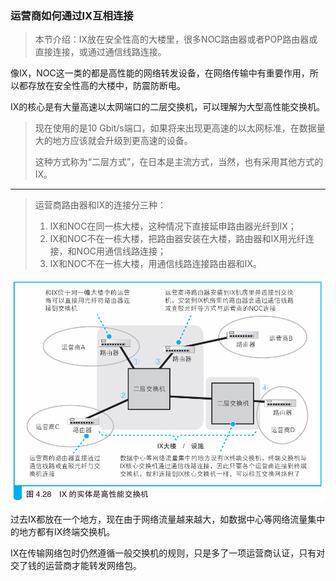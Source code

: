 ### 运营商如何通过IX互相连接

> 本节介绍：IX放在安全性高的大楼里，很多NOC路由器或者POP路由器或直接连接，或通过通信线路连接。

像IX，NOC这一类的都是高性能的网络转发设备，在网络传输中有重要作用，所以都存放在安全性高的大楼中，防震防断电。

IX的核心是有大量高速以太网端口的二层交换机，可以理解为大型高性能交换机。

> 现在使用的是10 Gbit/s端口，如果将来出现更高速的以太网标准，在数据量大的地方应该就会升级到更高速的设备。
>
> 这种方式称为“二层方式”，在日本是主流方式，当然，也有采用其他方式的IX。

---

> 运营商路由器和IX的连接分三种：
>
> 1. IX和NOC在同一栋大楼，这种情况下直接延申路由器光纤到IX；
> 2. IX和NOC不在一栋大楼，把路由器安装在大楼，路由器和IX用光纤连接，和NOC用通信线路连接；
> 3. IX和NOC不在一栋大楼，用通信线路连接路由器和IX。

![IX连接](img/50.png)

过去IX都放在一个地方，现在由于网络流量越来越大，如数据中心等网络流量集中的地方都有IX终端交换机。

IX在传输网络包时仍然遵循一般交换机的规则，只是多了一项运营商认证，只有对交了钱的运营商才能转发网络包。
